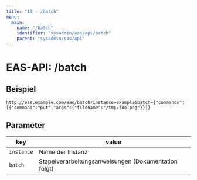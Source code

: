```yaml
---
title: "13 - /batch"
menu:
  main:
    name: "/batch"
    identifier: "sysadmin/eas/api/batch"
    parent: "sysadmin/eas/api"
---
```

#  EAS-API: /batch

##  Beispiel

```url
http://eas.example.com/eas/batch?instance=example&batch={"commands":[{"command":"put","args":{"filename":"/tmp/foo.png"}}]}
```


##  Parameter


|key|value|
|---|---|
|`instance`          |Name der Instanz|
|`batch`             |Stapelverarbeitungsanweisungen (Dokumentation folgt)|


